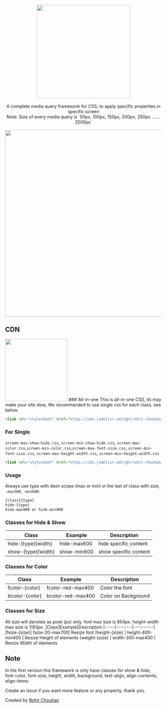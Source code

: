 <p align="center">
<img src="https://i.postimg.cc/Qtck3Nzc/MgEEygn7.gif" width="300"/>
  </br>
  </br>
A complete media query framework for CSS, to apply specific properties in specific screen</br>
Note: Size of every media query is `50px, 100px, 150px, 200px, 250px ....... 2500px`
</br>
</br>
  <img src="https://i.postimg.cc/KYwJbH8h/rohit-screen.gif" width="600"/>
</p>

## CDN
<img width="200" src="https://upload.wikimedia.org/wikipedia/commons/thumb/d/d5/JsDelivr_Logo.svg/1200px-JsDelivr_Logo.svg.png"/>
### All-in-one
This is all-in-one CSS, its may make your site slow, We recommanded to use single css for each class. see below.

```html
<link rel="stylesheet" href="https://cdn.jsdelivr.net/gh/rohit-chouhan/screen.css/dist/screen.css" type="text/css"/>
```
### For Single
`screen-max-show-hide.css`, `screen-min-show-hide.css`, `screen-max-color.css`,`screen-min-color.css`,`screen-max-font-size.css`, `screen-min-font-size.css`, `screen-max-height-width.css`, `screen-min-height-width.css`
```html
<link rel="stylesheet" href="https://cdn.jsdelivr.net/gh/rohit-chouhan/screen.css/dist/<css-file-here>" type="text/css"/>
```

### Usage
Always use type with dash scope (max or min) in the last of class with size, `-max300`, `-min600`.

```html
{class}{type}
hide-{type}
hide-max900 or hide-min900
```
### Classes for Hide & Show
|Class|Example|Description
|-----|--------|----------|
|hide-{type}{width}|hide-max600|hide specific content
|show-{type}{width}|show-min600|show specific content

### Classes for Color
|Class|Example|Description
|-----|--------|----------|
|fcolor-{color}|fcolor-red-max400|Color the font
|bcolor-{color}|bcolor-red-max400|Color on Background

### Classes for Size
All size will denotes as pixel (px) only. font max size is 854px. height-width max size is 1193px.
|Class|Example|Description
|-----|--------|----------|
|fsize-{size}| fsize-20-max700| Resize font
|height-{size} | height-400-min400 | Resize Height of elements
|weight-{size} | width-300-max400 | Resize Width of elements

<!-- ### Classes for Margin
`r` is the nagative value, thats mean if normal size of 20px, and you are using with `r` it will be -20px.
|Class|Example|Description
|-----|--------|----------|
|mall-{size}| mall-20-max700| Margin 20px from all side
|rmall-{size}| rmall-20-max700| Margin -20px from all side
|mt-{size}| mt-20-max700| Margin-top 20px
|rmt-{size}| rmt-20-max700| Margin-top -20px
|ml-{size}| ml-20-max700| Margin-left 20px
|rml-{size}| rml-20-max700| Margin-left -20px
|mb-{size}| mb-20-max700| Margin-bottom 20px
|rmb-{size}| rmb-20-max700| Margin-bottom -20px
|mr-{size}| mr-20-max700| Margin-right 20px
|rmr-{size}| rmr-20-max700| Margin-right -20px

### Classes for Padding
`r` is the nagative value, thats mean if normal size of 20px, and you are using with `r` it will be -20px.
|Class|Example|Description
|-----|--------|----------|
|pall-{size}| pall-20-max700| Padding 20px from all side
|rpall-{size}| rpall-20-max700| Padding -20px from all side
|pt-{size}| pt-20-max700| Padding-top 20px
|rpt-{size}| rpt-20-max700| Padding-top -20px
|pl-{size}| pl-20-max700| Padding-left 20px
|rpl-{size}| rpl-20-max700| Padding-left -20px
|pb-{size}| pb-20-max700| Padding-bottom 20px
|rpb-{size}| rpb-20-max700| Padding-bottom -20px
|pr-{size}| pr-20-max700| Padding-right 20px
|rpr-{size}| rpr-20-max700| Padding-right -20px
-->
## Note
In the first version this framework is only have classes for
show & hide, font-color, font-size, height, width, background, text-align, align-contents, align-items.

Create an issue if you want more feature or any property, thank you. 

Created by <a href="https://rohitchouhan.com">Rohit Chouhan</a>
